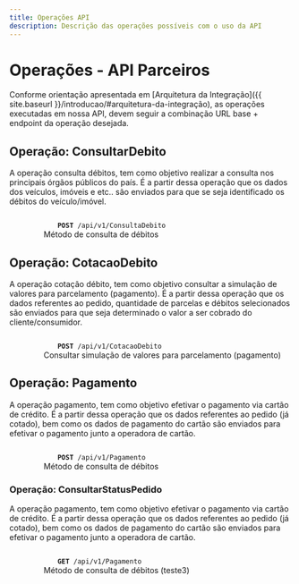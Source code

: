 ```yaml
---
title: Operações API
description: Descrição das operações possíveis com o uso da API
---
```


# Operações - API Parceiros

Conforme orientação apresentada em [Arquitetura da Integração]({{ site.baseurl }}/introducao/#arquitetura-da-integração), as operações executadas em nossa API, devem seguir a combinação URL base + endpoint da operação desejada.

## Operação: ConsultarDebito

A operação consulta débitos, tem como objetivo realizar a consulta nos principais órgãos públicos do país. É a partir dessa operação que os dados dos veículos, imóveis e etc.. são enviados para que se seja identificado os débitos do veículo/imóvel.

<section id="operacao">
<article class="post">
        <p>
        <code>
            <b>POST</b> /api/v1/ConsultaDebito
        </code> Método de consulta de débitos </p>
</article>
</section>

## Operação: CotacaoDebito

A operação cotação débito, tem como objetivo consultar a simulação de valores para parcelamento (pagamento). É a partir dessa operação que os dados referentes ao pedido, quantidade de parcelas e débitos selecionados são enviados para que seja determinado o valor a ser cobrado do cliente/consumidor.

<section id="operacao">
<article class="post">
        <p>
        <code>
            <b>POST</b> /api/v1/CotacaoDebito
        </code> Consultar simulação de valores para parcelamento (pagamento) </p>
</article>
</section>

## Operação: Pagamento

A operação pagamento, tem como objetivo efetivar o pagamento via cartão de crédito. É a partir dessa operação que os dados referentes ao pedido (já cotado), bem como os dados de pagamento do cartão são enviados para efetivar o pagamento junto a operadora de cartão.

<section id="operacao">
<article class="post">
        <p>
        <code>
            <b>POST</b> /api/v1/Pagamento
        </code> Método de consulta de débitos </p>
</article>
</section>

### Operação: ConsultarStatusPedido

A operação pagamento, tem como objetivo efetivar o pagamento via cartão de crédito. É a partir dessa operação que os dados referentes ao pedido (já cotado), bem como os dados de pagamento do cartão são enviados para efetivar o pagamento junto a operadora de cartão.

<section id="operacao">
<article class="get">
        <p>
        <code>
            <b>GET</b> /api/v1/Pagamento
        </code> Método de consulta de débitos (teste3)</p>
</article>
</section>